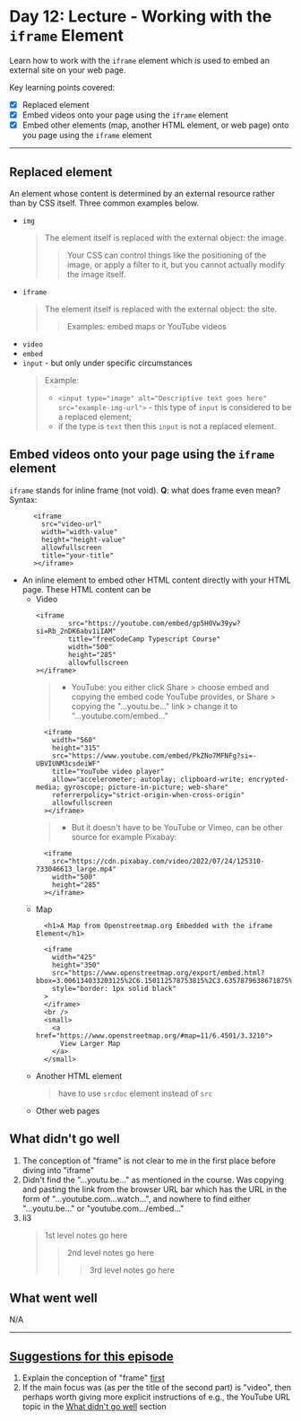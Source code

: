 # Day 12: Lecture - Working with the `iframe` Element
Learn how to work with the `iframe` element which is used to embed an external site on your web page.

Key learning points covered:   
- [x] Replaced element   
- [x] Embed videos onto your page using the `iframe` element
- [x] Embed other elements (map, another HTML element, or web page) onto you page using the `iframe` element

---

## Replaced element   
An element whose content is determined by an external resource rather than by CSS itself. Three common examples below.
- `img`
  > The element itself is replaced with the external object: the image.  
    > > Your CSS can control things like the positioning of the image, or apply a filter to it, but you cannot actually modify the image itself.
- `iframe`
  > The element itself is replaced with the external object: the site.  
  > > Examples: embed maps or YouTube videos
- `video`
- `embed`
- `input` - but only under specific circumstances
  > Example:  
  > - `<input type="image" alt="Descriptive text goes here" src="example-img-url">` - this type of `input` is considered to be a replaced element;  
  > - if the type is `text` then this `input` is not a replaced element. 
  
## Embed videos onto your page using the `iframe` element   
`iframe` stands for inline frame (not void). **Q**: what does frame even mean?   
Syntax:
```
      <iframe
        src="video-url"
        width="width-value"
        height="height-value"
        allowfullscreen
        title="your-title"
      ></iframe>
  ```    
- An inline element to embed other HTML content directly with your HTML page. These HTML content can be
  - Video
    ```
    <iframe
            src="https://youtube.com/embed/gp5H0Vw39yw?si=Rb_2nDK6abv1iIAM"
            title="freeCodeCamp Typescript Course"
            width="500"
            height="285"
            allowfullscreen
    ></iframe> 
    ```
    > - YouTube: you either click Share > choose embed and copying the embed code YouTube provides, or Share > copying the "...youtu.be..." link > change it to "...youtube.com/embed..."
      ```
        <iframe
          width="560"
          height="315"
          src="https://www.youtube.com/embed/PkZNo7MFNFg?si=-UBVIUNM3csdeiWF"
          title="YouTube video player"
          allow="accelerometer; autoplay; clipboard-write; encrypted-media; gyroscope; picture-in-picture; web-share"
          referrerpolicy="strict-origin-when-cross-origin"
          allowfullscreen
        ></iframe>
      ```
    > - But it doesn't have to be YouTube or Vimeo, can be other source for example Pixabay:
      ```
        <iframe
          src="https://cdn.pixabay.com/video/2022/07/24/125310-733046613_large.mp4"
          width="500"
          height="285"
        ></iframe>
      ```
  - Map
    ```
      <h1>A Map from Openstreetmap.org Embedded with the iframe Element</h1>
  
      <iframe
        width="425"
        height="350"
        src="https://www.openstreetmap.org/export/embed.html?bbox=3.006134033203125%2C6.150112578753815%2C3.6357879638671875%2C6.749850810550778&amp;layer=mapnik"
        style="border: 1px solid black"
      >
      </iframe>
      <br />
      <small>
        <a href="https://www.openstreetmap.org/#map=11/6.4501/3.3210">
          View Larger Map
        </a>
      </small>
    ```
  - Another HTML element
    > have to use `srcdoc` element instead of `src`
  - Other web pages

## What didn't go well
1. <a name="explain-frame-first"></a>The conception of "frame" is not clear to me in the first place before diving into "iframe"
2. Didn't find the "...youtu.be..." as mentioned in the course. Was copying and pasting the link from the browser URL bar which has the URL in the form of "...youtube.com...watch...", and nowhere to find either "...youtu.be..." or "youtube.com.../embed..."
3. li3
      > 1st level notes go here
      > > 2nd level notes go here
      > > > 3rd level notes go here
## What went well
N/A

---

## <ins>Suggestions for this episode</ins>
1. Explain the conception of "frame" [first](#explain-frame-first)
3. If the main focus was (as per the title of the second part) is "video", then perhaps worth giving more explicit instructions of e.g., the YouTube URL topic in the [What didn't go well](#what-didnt-go-well) section
